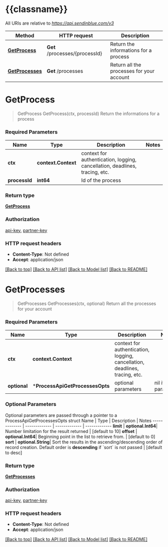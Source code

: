 # {{classname}}

All URIs are relative to *https://api.sendinblue.com/v3*

Method | HTTP request | Description
------------- | ------------- | -------------
[**GetProcess**](ProcessApi.md#GetProcess) | **Get** /processes/{processId} | Return the informations for a process
[**GetProcesses**](ProcessApi.md#GetProcesses) | **Get** /processes | Return all the processes for your account

# **GetProcess**
> GetProcess GetProcess(ctx, processId)
Return the informations for a process

### Required Parameters

Name | Type | Description  | Notes
------------- | ------------- | ------------- | -------------
 **ctx** | **context.Context** | context for authentication, logging, cancellation, deadlines, tracing, etc.
  **processId** | **int64**| Id of the process | 

### Return type

[**GetProcess**](getProcess.md)

### Authorization

[api-key](../README.md#api-key), [partner-key](../README.md#partner-key)

### HTTP request headers

 - **Content-Type**: Not defined
 - **Accept**: application/json

[[Back to top]](#) [[Back to API list]](../README.md#documentation-for-api-endpoints) [[Back to Model list]](../README.md#documentation-for-models) [[Back to README]](../README.md)

# **GetProcesses**
> GetProcesses GetProcesses(ctx, optional)
Return all the processes for your account

### Required Parameters

Name | Type | Description  | Notes
------------- | ------------- | ------------- | -------------
 **ctx** | **context.Context** | context for authentication, logging, cancellation, deadlines, tracing, etc.
 **optional** | ***ProcessApiGetProcessesOpts** | optional parameters | nil if no parameters

### Optional Parameters
Optional parameters are passed through a pointer to a ProcessApiGetProcessesOpts struct
Name | Type | Description  | Notes
------------- | ------------- | ------------- | -------------
 **limit** | **optional.Int64**| Number limitation for the result returned | [default to 10]
 **offset** | **optional.Int64**| Beginning point in the list to retrieve from. | [default to 0]
 **sort** | **optional.String**| Sort the results in the ascending/descending order of record creation. Default order is **descending** if &#x60;sort&#x60; is not passed | [default to desc]

### Return type

[**GetProcesses**](getProcesses.md)

### Authorization

[api-key](../README.md#api-key), [partner-key](../README.md#partner-key)

### HTTP request headers

 - **Content-Type**: Not defined
 - **Accept**: application/json

[[Back to top]](#) [[Back to API list]](../README.md#documentation-for-api-endpoints) [[Back to Model list]](../README.md#documentation-for-models) [[Back to README]](../README.md)

